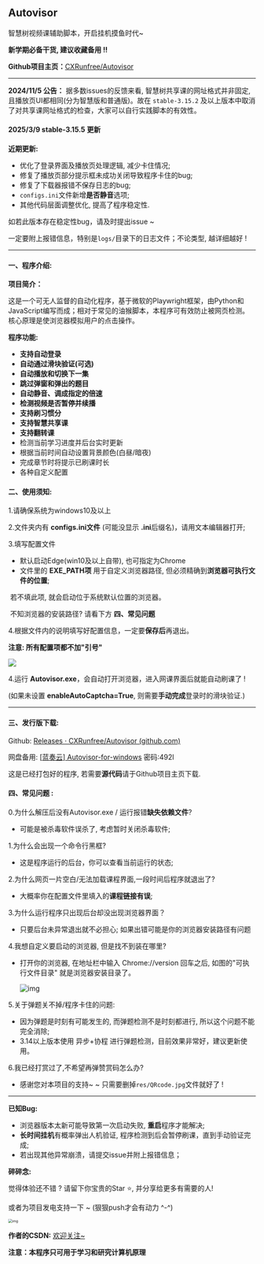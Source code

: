 ##  Autovisor

智慧树视频课辅助脚本，开启挂机摸鱼时代~

**新学期必备干货, 建议收藏备用 !!**

**Github项目主页：**[CXRunfree/Autovisor](https://github.com/CXRunfree/Autovisor)

------
**2024/11/5 公告：**
 据多数issues的反馈来看, 智慧树共享课的网址格式并非固定, 且播放页UI都相同(分为智慧版和普通版)。故在 `stable-3.15.2` 及以上版本中取消了对共享课网址格式的检查，大家可以自行实践脚本的有效性。
#### 2025/3/9 stable-3.15.5 更新
**近期更新:**

- 优化了登录界面及播放页处理逻辑, 减少卡住情况;
- 修复了播放页部分提示框未成功关闭导致程序卡住的bug;
- 修复了下载器报错不保存日志的bug;
- `configs.ini`文件新增**是否静音**选项;
- 其他代码层面调整优化, 提高了程序稳定性.

如若此版本存在稳定性bug，请及时提出issue  ~

一定要附上报错信息，特别是`logs/`目录下的日志文件；不论类型, 越详细越好 !

------

#### 一、程序介绍:

**项目简介：**

这是一个可无人监督的自动化程序，基于微软的Playwright框架，由Python和JavaScript编写而成；相对于常见的油猴脚本，本程序可有效防止被网页检测。核心原理是使浏览器模拟用户的点击操作。

**程序功能:**
- **支持自动登录**
- **自动通过滑块验证(可选)**
- **自动播放和切换下一集**
- **跳过弹窗和弹出的题目**
- **自动静音、调成指定的倍速**
- **检测视频是否暂停并续播**
- **支持刷习惯分**
- **支持智慧共享课**
- **支持翻转课**
- 检测当前学习进度并后台实时更新
- 根据当前时间自动设置背景颜色(白昼/暗夜)
- 完成章节时将提示已刷课时长
- 各种自定义配置

#### 二、使用须知:

1.请确保系统为windows10及以上

2.文件夹内有 **configs.ini文件** (可能没显示 **.ini**后缀名)，请用文本编辑器打开;

3.填写配置文件

- 默认启动Edge(win10及以上自带), 也可指定为Chrome
- 文件里的 **EXE_PATH项** 用于自定义浏览器路径, 但必须精确到**浏览器可执行文件的位置**;

​    若不填此项, 就会启动位于系统默认位置的浏览器。

​    不知浏览器的安装路径? 请看下方  **四、常见问题** 

4.根据文件内的说明填写好配置信息，一定要**保存后**再退出。

**注意: 所有配置项都不加"引号"**

<img src="https://i-blog.csdnimg.cn/direct/e3f06598535c4b48bc1e8a52eb2d0ef8.png"/>

4.运行 **Autovisor.exe**，会自动打开浏览器，进入网课界面后就能自动刷课了 !

(如果未设置 **enableAutoCaptcha=True**, 则需要**手动完成**登录时的滑块验证.)

------

#### 三、发行版下载:

Github: [Releases · CXRunfree/Autovisor (github.com)](https://github.com/CXRunfree/Autovisor/releases)

网盘备用: [[蓝奏云\] Autovisor-for-windows](https://wwk.lanzouj.com/b05evsxif) 密码:492l

这是已经打包好的程序, 若需要**源代码**请于Github项目主页下载.

#### 四、常见问题 :

0.为什么解压后没有Autovisor.exe / 运行报错**缺失依赖文件**?

- 可能是被杀毒软件误杀了, 考虑暂时关闭杀毒软件;

1.为什么会出现一个命令行黑框?

- 这是程序运行的后台，你可以查看当前运行的状态;

2.为什么网页一片空白/无法加载课程界面,一段时间后程序就退出了?

- 大概率你在配置文件里填入的**课程链接有误**;

3.为什么运行程序只出现后台却没出现浏览器界面？

- 只要后台未异常退出就不必担心; 如果出错可能是你的浏览器安装路径有问题

4.我想自定义要启动的浏览器, 但是找不到装在哪里? 

- 打开你的浏览器, 在地址栏中输入 Chrome://version 回车之后, 如图的"可执行文件目录" 就是浏览器安装目录了。

  
  
  <img src="https://i-blog.csdnimg.cn/blog_migrate/e8fd696257e0b4623a19d4a9e0448bfd.png" alt="img">

5.关于弹题关不掉/程序卡住的问题:

- 因为弹题是时刻有可能发生的, 而弹题检测不是时刻都进行, 所以这个问题不能完全消除;
- 3.14以上版本使用 异步+协程 进行弹题检测，目前效果非常好，建议更新使用。

6.我已经打赏过了,不希望再弹赞赏码怎么办?

- 感谢您对本项目的支持~ ~  只需要删掉`res/QRcode.jpg`文件就好了 !

------

**已知Bug:**

- 浏览器版本太新可能导致第一次启动失败, **重启**程序才能解决;
- **长时间挂机**有概率弹出人机验证, 程序检测到后会暂停刷课，直到手动验证完成;
- 若出现其他异常崩溃，请提交issue并附上报错信息；

**碎碎念:**

觉得体验还不错 ?  请留下你宝贵的Star ⭐, 并分享给更多有需要的人!

或者为项目发电支持一下 ~  (狠狠push才会有动力 ^-^)

<img src="https://i-blog.csdnimg.cn/blog_migrate/0d254d88c1cd0cb0a2fe6c50f8992efb.png" alt="img" style="zoom: 50%;" />

**作者的CSDN:** [欢迎关注~](https://blog.csdn.net/Runfreeone)

**注意：本程序只可用于学习和研究计算机原理**

